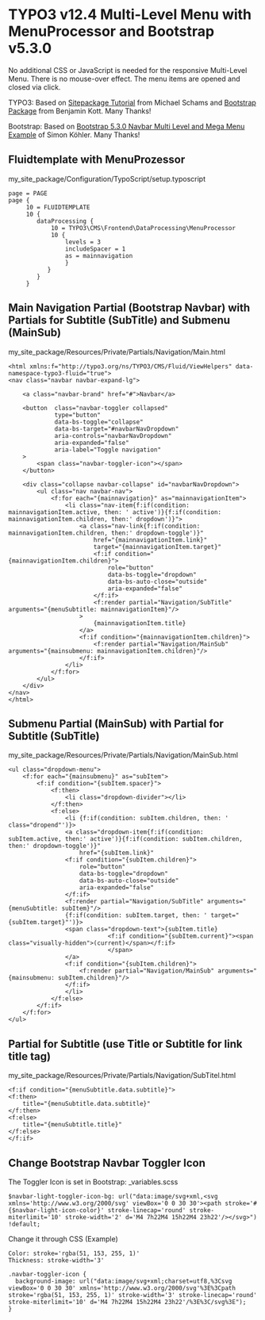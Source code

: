 # TYPO3 v12.4 Multi-Level Menu with MenuProcessor and Bootstrap v5.3.0

No additional CSS or JavaScript is needed for the responsive Multi-Level Menu. There is no mouse-over effect. The menu items are opened and closed via click.

TYPO3: Based on [Sitepackage Tutorial](https://docs.typo3.org/m/typo3/tutorial-sitepackage/master/en-us/) from Michael Schams and [Bootstrap Package](https://github.com/benjaminkott/bootstrap_package) from Benjamin Kott. Many Thanks!

Bootstrap: Based on [Bootstrap 5.3.0 Navbar Multi Level and Mega Menu Example](https://codepen.io/typo3-freelancer/pen/poEvyGj) of Simon Köhler. Many Thanks!
 
## Fluidtemplate with MenuProzessor
my_site_package/Configuration/TypoScript/setup.typoscript
```
page = PAGE
page {
     10 = FLUIDTEMPLATE
     10 {
        dataProcessing {
            10 = TYPO3\CMS\Frontend\DataProcessing\MenuProcessor
            10 {
                levels = 3
                includeSpacer = 1
                as = mainnavigation
                }
           }
        }
     }
```
## Main Navigation Partial (Bootstrap Navbar) with Partials for Subtitle (SubTitle) and Submenu (MainSub)
my_site_package/Resources/Private/Partials/Navigation/Main.html
```     
<html xmlns:f="http://typo3.org/ns/TYPO3/CMS/Fluid/ViewHelpers" data-namespace-typo3-fluid="true">
<nav class="navbar navbar-expand-lg">

    <a class="navbar-brand" href="#">Navbar</a>

    <button  class="navbar-toggler collapsed"
             type="button"
             data-bs-toggle="collapse"
             data-bs-target="#navbarNavDropdown"
             aria-controls="navbarNavDropdown"
             aria-expanded="false"
             aria-label="Toggle navigation"
    >
        <span class="navbar-toggler-icon"></span>
    </button>

    <div class="collapse navbar-collapse" id="navbarNavDropdown">
        <ul class="nav navbar-nav">
            <f:for each="{mainnavigation}" as="mainnavigationItem">
                <li class="nav-item{f:if(condition: mainnavigationItem.active, then: ' active')}{f:if(condition: mainnavigationItem.children, then:' dropdown')}">
                    <a class="nav-link{f:if(condition: mainnavigationItem.children, then:' dropdown-toggle')}"
                        href="{mainnavigationItem.link}"
                        target="{mainnavigationItem.target}"
                        <f:if condition="{mainnavigationItem.children}">
                            role="button"
                            data-bs-toggle="dropdown"
                            data-bs-auto-close="outside"
                            aria-expanded="false"
                        </f:if>
                        <f:render partial="Navigation/SubTitle" arguments="{menuSubtitle: mainnavigationItem}"/>
                    >
                        {mainnavigationItem.title}
                    </a>
                    <f:if condition="{mainnavigationItem.children}">
                        <f:render partial="Navigation/MainSub" arguments="{mainsubmenu: mainnavigationItem.children}"/>
                    </f:if>
                </li>
            </f:for>
        </ul>
    </div>
</nav>
</html>
```
## Submenu Partial (MainSub) with Partial for Subtitle (SubTitle)
my_site_package/Resources/Private/Partials/Navigation/MainSub.html
```
<ul class="dropdown-menu">
    <f:for each="{mainsubmenu}" as="subItem">
        <f:if condition="{subItem.spacer}">
            <f:then>
                <li class="dropdown-divider"></li>
            </f:then>
            <f:else>
                <li {f:if(condition: subItem.children, then: ' class="dropend"')}>
                <a class="dropdown-item{f:if(condition: subItem.active, then:' active')}{f:if(condition: subItem.children, then:' dropdown-toggle')}"
                    href="{subItem.link}"
                <f:if condition="{subItem.children}">
                    role="button"
                    data-bs-toggle="dropdown"
                    data-bs-auto-close="outside"
                    aria-expanded="false"
                </f:if>
                <f:render partial="Navigation/SubTitle" arguments="{menuSubtitle: subItem}"/>
                {f:if(condition: subItem.target, then: ' target="{subItem.target}"')}>
                <span class="dropdown-text">{subItem.title}
                            <f:if condition="{subItem.current}"><span class="visually-hidden">(current)</span></f:if>
                            </span>
                </a>
                <f:if condition="{subItem.children}">
                    <f:render partial="Navigation/MainSub" arguments="{mainsubmenu: subItem.children}"/>
                </f:if>
                </li>
            </f:else>
        </f:if>
    </f:for>
</ul>
```
## Partial for Subtitle (use Title or Subtitle for link title tag)
my_site_package/Resources/Private/Partials/Navigation/SubTitel.html
```
<f:if condition="{menuSubtitle.data.subtitle}">
<f:then>
    title="{menuSubtitle.data.subtitle}"
</f:then>
<f:else>
    title="{menuSubtitle.title}"
</f:else>
</f:if>
```
## Change Bootstrap Navbar Toggler Icon
The Toggler Icon is set in Bootstrap: _variables.scss
```
$navbar-light-toggler-icon-bg: url("data:image/svg+xml,<svg xmlns='http://www.w3.org/2000/svg' viewBox='0 0 30 30'><path stroke='#{$navbar-light-icon-color}' stroke-linecap='round' stroke-miterlimit='10' stroke-width='2' d='M4 7h22M4 15h22M4 23h22'/></svg>") !default;
```
Change it through CSS (Example)
```
Color: stroke='rgba(51, 153, 255, 1)'
Thickness: stroke-width='3'

.navbar-toggler-icon {
  background-image: url("data:image/svg+xml;charset=utf8,%3Csvg viewBox='0 0 30 30' xmlns='http://www.w3.org/2000/svg'%3E%3Cpath stroke='rgba(51, 153, 255, 1)' stroke-width='3' stroke-linecap='round' stroke-miterlimit='10' d='M4 7h22M4 15h22M4 23h22'/%3E%3C/svg%3E");
}
```
